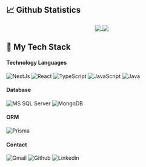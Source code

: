 ## 📈 Github Statistics 

<div align="center">     
    <a href="">
      <img align="center" src="https://github-readme-stats.vercel.app/api?username=minhng-178&show_icons=true&theme=tokyonight&line_height=40"/>
    </a>
    <a href="">
      <img align="center" src="https://github-readme-stats.vercel.app/api/top-langs/?username=minhng-178&theme=tokyonight&line_height=40"/>
    </a>
</div>

## :rocket: My Tech Stack

#### Technology Languages
![NextJs](https://img.shields.io/badge/next.js-000000?style=for-the-badge&logo=nextdotjs&logoColor=white)
![React](https://img.shields.io/badge/-React-%23282C34?style=for-the-badge&logo=react)
![TypeScript](https://img.shields.io/badge/TypeScript-007ACC?style=for-the-badge&logo=typescript&logoColor=white)
![JavaScript](https://img.shields.io/badge/JavaScript-ED8B00?style=for-the-badge&logo=openjdk&logoColor=white)
![Java](http://img.shields.io/badge/-Java-007396?style=for-the-badge&logo=java&logoColor=ffffff)
#### Database
![MS SQL Server](http://img.shields.io/badge/-MS%20SQL%20Server-CC2927?style=for-the-badge&logo=microsoft-sql-server&logoColor=ffffff)
![MongoDB](https://img.shields.io/badge/MongoDB-4EA94B?style=for-the-badge&logo=mongodb&logoColor=white)
#### ORM
![Prisma](https://img.shields.io/badge/Prisma-3982CE?style=for-the-badge&logo=Prisma&logoColor=white)
#### Contact
![Gmail](https://img.shields.io/badge/Gmail-D14836?style=for-the-badge&logo=gmail&logoColor=white)
![Github](https://img.shields.io/badge/GitHub-100000?style=for-the-badge&logo=github&logoColor=white)
![Linkedin](https://img.shields.io/badge/LinkedIn-0077B5?style=for-the-badge&logo=linkedin&logoColor=white)
